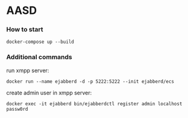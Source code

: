 # AASD

### How to start

```docker-compose up --build```

### Additional commands
run xmpp server:
```
docker run --name ejabberd -d -p 5222:5222 --init ejabberd/ecs
```
create admin user in xmpp server:
```
docker exec -it ejabberd bin/ejabberdctl register admin localhost passw0rd
```
